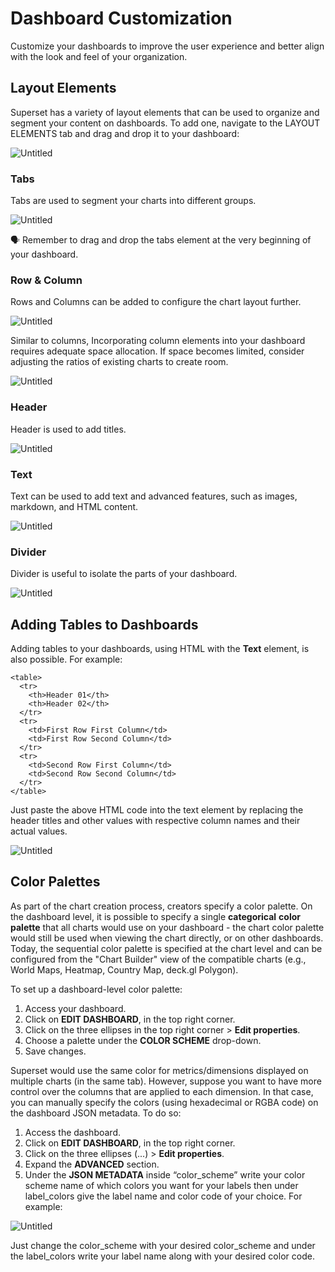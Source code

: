# Dashboard Customization

Customize your dashboards to improve the user experience and better align with the look and feel of your organization.

## Layout Elements

Superset has a variety of layout elements that can be used to organize and segment your content on dashboards. To add one, navigate to the LAYOUT ELEMENTS tab and drag and drop it to your dashboard:

![Untitled](/interfaces/superset/dashboard_customization/1.png)

### Tabs

Tabs are used to segment your charts into different groups.

![Untitled](/interfaces/superset/dashboard_customization/2.jpeg)

<aside class="callout">
🗣 Remember to drag and drop the tabs element at the very beginning of your dashboard.
</aside>

### Row & Column

Rows and Columns can be added to configure the chart layout further.

![Untitled](/interfaces/superset/dashboard_customization/3.jpeg)


Similar to columns, Incorporating column elements into your dashboard requires adequate space allocation. If space becomes limited, consider adjusting the ratios of existing charts to create room.

![Untitled](/interfaces/superset/dashboard_customization/4.jpeg)


### Header

Header is used to add titles.

![Untitled](/interfaces/superset/dashboard_customization/5.jpeg)


### Text

Text can be used to add text and advanced features, such as images, markdown, and HTML content.

![Untitled](/interfaces/superset/dashboard_customization/6.jpeg)


### Divider

Divider is useful to isolate the parts of your dashboard.

![Untitled](/interfaces/superset/dashboard_customization/7.jpeg)


## **Adding Tables to Dashboards**

Adding tables to your dashboards, using HTML with the **Text** element, is also possible. For example:

```markup
<table>
  <tr>
    <th>Header 01</th>
    <th>Header 02</th>
  </tr>
  <tr>
    <td>First Row First Column</td>
    <td>First Row Second Column</td>
  </tr>
  <tr>
    <td>Second Row First Column</td>
    <td>Second Row Second Column</td>
  </tr>
</table>
```

Just paste the above HTML code into the text element by replacing the header titles and other values with respective column names and their actual values.

![Untitled](/interfaces/superset/dashboard_customization/8.png)

## Color Palettes

As part of the chart creation process, creators specify a color palette. On the dashboard level, it is possible to specify a single **categorical** **color palette** that all charts would use on your dashboard - the chart color palette would still be used when viewing the chart directly, or on other dashboards. Today, the sequential color palette is specified at the chart level and can be configured from the "Chart Builder" view of the compatible charts (e.g., World Maps, Heatmap, Country Map, deck.gl Polygon).

To set up a dashboard-level color palette:

1. Access your dashboard.
2. Click on **EDIT DASHBOARD**, in the top right corner.
3. Click on the three ellipses in the top right corner > **Edit properties**.
4. Choose a palette under the **COLOR SCHEME** drop-down.
5. Save changes.

Superset would use the same color for metrics/dimensions displayed on multiple charts (in the same tab). However, suppose you want to have more control over the columns that are applied to each dimension. In that case, you can manually specify the colors (using hexadecimal or RGBA code) on the dashboard JSON metadata. To do so:

1. Access the dashboard.
2. Click on **EDIT DASHBOARD**, in the top right corner.
3. Click on the three ellipses (...) > **Edit properties**.
4. Expand the **ADVANCED** section.
5. Under the **JSON METADATA** inside “color_scheme” write your color scheme name of which colors you want for your labels then under label_colors give the label name and color code of your choice. For example:

![Untitled](/interfaces/superset/dashboard_customization/9.png)

Just change the color_scheme with your desired color_scheme and under the label_colors write your label name along with your desired color code.